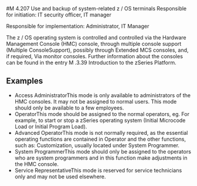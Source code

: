 #M 4.207 Use and backup of system-related z / OS terminals
Responsible for initiation: IT security officer, IT manager

Responsible for implementation: Administrator, IT Manager

The z / OS operating system is controlled and controlled via the Hardware Management Console (HMC) console, through multiple console support (Multiple ConsoleSupport), possibly through Extended MCS consoles, and, if required, Via monitor consoles. Further information about the consoles can be found in the entry M .3.39 Introduction to the zSeries Platform.



## Examples 
* Access AdministratorThis mode is only available to administrators of the HMC consoles. It may not be assigned to normal users. This mode should only be available to a few employees.
* OperatorThis mode should be assigned to the normal operators, eg. For example, to start or stop a zSeries operating system (Initial Microcode Load or Initial Program Load).
* Advanced OperatorThis mode is not normally required, as the essential operating functions are contained in Operator and the other functions, such as: Customization, usually located under System Programmer.
* System ProgrammerThis mode should only be assigned to the operators who are system programmers and in this function make adjustments in the HMC console.
* Service RepresentativeThis mode is reserved for service technicians only and may not be used elsewhere.




